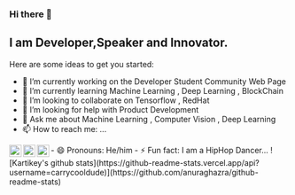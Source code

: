 ### Hi there 👋
## I am Developer,Speaker and Innovator.


Here are some ideas to get you started:

- 🔭 I’m currently working on the Developer Student Community Web Page
- 🌱 I’m currently learning Machine Learning , Deep Learning , BlockChain 
- 👯 I’m looking to collaborate on Tensorflow , RedHat
- 🤔 I’m looking for help with Product Development
- 💬 Ask me about Machine Learning , Computer Vision , Deep Learning 
- 📫 How to reach me: ...
<a href="https://twitter.com/kari_rawat">
  <img align="left" alt="Kartikey Rawat | Twitter" width="22px" src="https://cdn.jsdelivr.net/npm/simple-icons@v3/icons/twitter.svg" />
</a>
<a href="https://www.linkedin.com/in/kartikey-rawat-02822916a/">
  <img align="left" alt="Kartikey's LinkdeIN" width="22px" src="https://cdn.jsdelivr.net/npm/simple-icons@v3/icons/linkedin.svg" />
</a>
<a href="https://leetcode.com/kartikey_554/">
  <img align="left" alt="Kartikey's Leetcode" width="22px" src="https://cdn.jsdelivr.net/npm/simple-icons@v3/icons/leetcode.svg" />
</a>
- 😄 Pronouns: He/him
- ⚡ Fun fact: I am a HipHop Dancer...
![Kartikey's github stats](https://github-readme-stats.vercel.app/api?username=carrycooldude)](https://github.com/anuraghazra/github-readme-stats)

